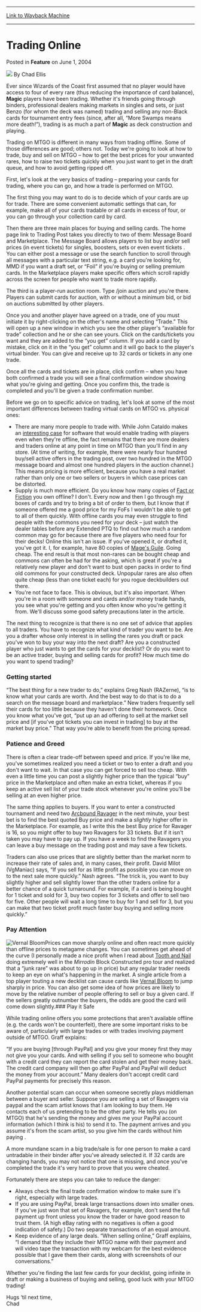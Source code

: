 
---
[Link to Wayback Machine](https://web.archive.org/web/20170904134612/http://magic.wizards.com/en/articles/archive/feature/trading-online-2004-06-01-0)

[_metadata_:author]:- "Chad Ellis"
[_metadata_:description]:- "Ever since Wizards of the Coast first assumed that no player would have access to four of every rare (thus reducing the importance of card balance), Magic players have been trading. Whether it's friends going through binders, professional dealers making markets in singles and sets, or just Benzo (for whom the deck was named) trading and selling any non-Black cards for tournament entry fees (since, after all, “More Swamps means more death!”), trading is as much a part of Magic as deck construction and playing."
[_metadata_:generator]:- "Drupal 7 (http://drupal.org)"
[_metadata_:publish_date]:- "2004-06-01"
[_metadata_:title]:- "Trading Online"
[_metadata_:wayback_capture_timestamp]:- "2017-09-04 13:46:12+00:00"
[_metadata_:wayback_raw_url]:- "https://web.archive.org/web/20170904134612id_/http://magic.wizards.com/en/articles/archive/feature/trading-online-2004-06-01-0"
[_metadata_:wayback_url]:- "http://magic.wizards.com/en/articles/archive/feature/trading-online-2004-06-01-0"
---


Trading Online
==============



 Posted in **Feature**
 on June 1, 2004 






![](https://media.magic.wizards.com/styles/auth_small/public/images/hero/wizardslogo_thumb.jpg)
By Chad Ellis











Ever since Wizards of the Coast first assumed that no player would have access to four of every rare (thus reducing the importance of card balance), **Magic** players have been trading. Whether it's friends going through binders, professional dealers making markets in singles and sets, or just Benzo (for whom the deck was named) trading and selling any non-Black cards for tournament entry fees (since, after all, “More Swamps means more death!”), trading is as much a part of **Magic** as deck construction and playing.

Trading on MTGO is different in many ways from trading offline. Some of those differences are good; others not. Today we're going to look at how to trade, buy and sell on MTGO – how to get the best prices for your unwanted rares, how to raise two tickets quickly when you just want to get in the draft queue, and how to avoid getting ripped off.

First, let's look at the very basics of trading – preparing your cards for trading, where you can go, and how a trade is performed on MTGO.

The first thing you may want to do is to decide which of your cards are up for trade. There are some convenient automatic settings that can, for example, make all of your cards tradable or all cards in excess of four, or you can go through your collection card by card.

Then there are three main places for buying and selling cards. The home page link to Trading Post takes you directly to two of them: Message Board and Marketplace. The Message Board allows players to list buy and/or sell prices (in event tickets) for singles, boosters, sets or even event tickets . You can either post a message or use the search function to scroll through all messages with a particular text string, e.g. a card you're looking for, MMD if you want a draft set, or “Foil” if you're buying or selling premium cards. In the Marketplace players make specific offers which scroll rapidly across the screen for people who want to trade more rapidly.

The third is a player-run auction room. Type /join auction and you're there. Players can submit cards for auction, with or without a minimum bid, or bid on auctions submitted by other players.

Once you and another player have agreed on a trade, one of you must initiate it by right-clicking on the other's name and selecting “Trade.” This will open up a new window in which you see the other player's “available for trade” collection and he or she can see yours. Click on the cards/tickets you want and they are added to the “you get” column. If you add a card by mistake, click on it in the “you get” column and it will go back to the player's virtual binder. You can give and receive up to 32 cards or tickets in any one trade.

Once all the cards and tickets are in place, click confirm – when you have both confirmed a trade you will see a final confirmation window showing what you're giving and getting. Once you confirm this, the trade is completed and you'll be given a trade confirmation number.

Before we go on to specific advice on trading, let's look at some of the most important differences between trading virtual cards on MTGO vs. physical ones:

* There are many more people to trade with. While John Cataldo makes an [interesting case](http://www.starcitygames.com/php/news/expandnews.php?Article=6386) for software that would enable trading with players even when they're offline, the fact remains that there are more dealers and traders online at any point in time on MTGO than you'll find in any store. (At time of writing, for example, there were nearly four hundred buy/sell active offers in the trading post, over two hundred in the MTGO message board and almost one hundred players in the auction channel.) This means pricing is more efficient, because you have a real market rather than only one or two sellers or buyers in which case prices can be distorted.
* Supply is much more efficient. Do you know how many copies of [Fact or Fiction](http://gatherer.wizards.com/Pages/Card/Details.aspx?name=Fact+or+Fiction) you own offline? I don't. Every now and then I go through my boxes of cards and try to bring a bit of order to them, but I know that if someone offered me a good price for my FoFs I wouldn't be able to get to all of them quickly. With offline cards you may even struggle to find people with the commons you need for your deck – just watch the dealer tables before any Extended PTQ to find out how much a random common may go for because there are five players who need four for their decks! Online this isn't an issue. If you've opened it, or drafted it, you've got it. I, for example, have 80 copies of [Mage's Guile](http://gatherer.wizards.com/Pages/Card/Details.aspx?name=Mage%27s+Guile). Going cheap. The end result is that most non-rares can be bought cheap and commons can often be had for the asking, which is great if you're a relatively new player and don't want to bust open packs in order to find old commons for your constructed deck. Unpopular rares are also often quite cheap (less than one ticket each) for you rogue deckbuilders out there.
* You're not face to face. This is obvious, but it's also important. When you're in a room with someone and cards and/or money trade hands, you see what you're getting and you often know who you're getting it from. We'll discuss some good safety precautions later in the article.

The next thing to recognize is that there is no one set of advice that applies to all traders. You have to recognize what kind of trader you want to be. Are you a drafter whose only interest is in selling the rares you draft or pack you've won to buy your way into the next draft? Are you a constructed player who just wants to get the cards for your decklist? Or do you want to be an active trader, buying and selling cards for profit? How much time do you want to spend trading?

### Getting started

“The best thing for a new trader to do,” explains Greg Nash (RAZerne), “is to know what your cards are worth. And the best way to do that is to do a search on the message board and marketplace.” New traders frequently sell their cards for too little because they haven't done their homework. Once you know what you've got, “put up an ad offering to sell at the market sell price and [if you've got tickets you can invest in trading] to buy at the market buy price.” That way you're able to benefit from the pricing spread.

### Patience and Greed

There is often a clear trade-off between speed and price. If you're like me, you've sometimes realized you need a ticket or two to enter a draft and you don't want to wait. In that case you can get forced to sell too cheap. With even a little time you can post a slightly higher price than the typical “buy” price in the Marketplace and often make an extra ticket, whereas if you keep an active sell list of your trade stock whenever you're online you'll be selling at an even higher price.

The same thing applies to buyers. If you want to enter a constructed tournament and need two [Arcbound Ravager](http://gatherer.wizards.com/Pages/Card/Details.aspx?name=Arcbound+Ravager) in the next minute, your best bet is to find the best quoted Buy price and make a *slightly* higher offer in the Marketplace. For example, as I write this the best Buy price for Ravager is 16, so you might offer to buy two Ravagers for 33 tickets. But if it isn't taken you may have to pay up. If you have a week to find the Ravagers you can leave a buy message on the trading post and may save a few tickets.

Traders can also use prices that are slightly better than the market norm to increase their rate of sales and, in many cases, their profit. David Milot (VgManiac) says, “If you sell for as little profit as possible you can move on to the next sale more quickly.” Nash agrees. “The trick is, you want to buy slightly higher and sell slightly lower than the other traders online for a better chance of a quick turnaround. For example, if a card is being bought for 1 ticket and sold for 3, buy two copies for 3 tickets and offer to sell two for five. Other people will wait a long time to buy for 1 and sell for 3, but you can make that two ticket profit much faster buy buying and selling more quickly.”

### Pay Attention

![Vernal Bloom](http://gatherer.wizards.com/Handlers/Image.ashx?type=card&name=Vernal+Bloom)Prices can move sharply online and often react more quickly than offline prices to metagame changes. You can sometimes get ahead of the curve (I personally made a nice profit when I read about [Tooth and Nail](http://gatherer.wizards.com/Pages/Card/Details.aspx?name=Tooth+and+Nail) doing extremely well in the *Mirrodin* Block Constructed pro tour and realized that a “junk rare” was about to go up in price) but any regular trader needs to keep an eye on what's happening in the market. A single article from a top player touting a new decklist can cause cards like [Vernal Bloom](http://gatherer.wizards.com/Pages/Card/Details.aspx?name=Vernal+Bloom) to jump sharply in price. You can also get some idea of how prices are likely to move by the relative number of people offering to sell or buy a given card. If the sellers greatly outnumber the buyers, the odds are good the card will come down slightly.### Play it Safe

While trading online offers you some protections that aren't available offline (e.g. the cards won't be counterfeit), there are some important risks to be aware of, particularly with large trades or with trades involving payment outside of MTGO. Graff explains:

“If you are buying [through PayPal] and you give your money first they may not give you your cards. And with selling if you sell to someone who bought with a credit card they can report the card stolen and get their money back. The credit card company will then go after PayPal and PayPal will deduct the money from your account.” Many dealers don't accept credit card PayPal payments for precisely this reason.

Another potential scam can occur when someone secretly plays middleman between a buyer and seller. Suppose you are selling a set of Ravagers via paypal and the scam artist knows that I am looking to buy them. He contacts each of us pretending to be the other party. He tells you (on MTGO) that he's sending the money and gives me your PayPal account information (which I think is his) to send it to. The payment arrives and you assume it's from the scam artist, so you give him the cards without him paying .

A more mundane scam in a big trade/sale is for one person to make a card untradable in their binder after you've already selected it. If 32 cards are changing hands, you may not notice that one is missing, and once you've completed the trade it's very hard to prove that you were cheated.

Fortunately there are steps you can take to reduce the danger:

* Always check the final trade confirmation window to make sure it's right, especially with large trades.
* If you are using PayPal, break large transactions down into smaller ones. If you've just won that set of Ravagers, for example, don't send the full payment up front unless you know the trader or have good reason to trust them. (A high eBay rating with no negatives is often a good indication of safety.) Do two separate transactions of an equal amount.
* Keep evidence of any large deals. “When selling online,” Graff explains, “I demand that they include their MTGO name with their payment and will video tape the transaction with my webcam for the best evidence possible that I gave them their cards, along with screenshots of our conversations.”

Whether you're finding the last few cards for your decklist, going infinite in draft or making a business of buying and selling, good luck with your MTGO trading!

Hugs ‘til next time,  
 Chad







